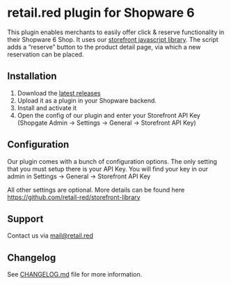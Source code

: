 # retail.red plugin for Shopware 6
This plugin enables merchants to easily offer click & reserve functionality in their Shopware 6 Shop. 
It uses our [storefront javascript library](https://github.com/retail-red/storefront-library).
The script adds a “reserve” button to the product detail page, via which a new reservation can be placed.

## Installation
1. Download the [latest releases](https://github.com/retail-red/shopware-6/releases/latest)
1. Upload it as a plugin in your Shopware backend.
1. Install and activate it
1. Open the config of our plugin and enter your Storefront API Key (Shopgate Admin -> Settings -> General -> Storefront API Key)

## Configuration
Our plugin comes with a bunch of configuration options. The only setting that you must setup there is your API Key.
You will find your key in our admin in Settings -> General -> Storefront API Key

All other settings are optional. 
More details can be found here https://github.com/retail-red/storefront-library 

## Support
Contact us via [mail@retail.red](mailto:mail@retail.red)

## Changelog
See [CHANGELOG.md](CHANGELOG.md) file for more information.
